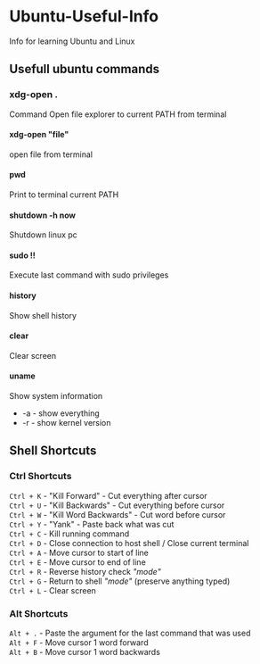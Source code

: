 # Ubuntu-Useful-Info
Info for learning Ubuntu and Linux
<h2>
Usefull ubuntu commands
</h2>
  
<h3>xdg-open .</h3>Command Open file explorer to current PATH from terminal
<h4>xdg-open "file"</h4>open file from terminal
<h4>pwd</h4>Print to terminal current PATH
<h4>shutdown -h now</h4>Shutdown linux pc
<h4>sudo !!</h4>Execute last command with sudo privileges
<h4>history</h4>Show shell history
<h4>clear</h4>Clear screen
<h4>uname</h4>Show system information
<ul>
  <li> -a - show everything</li>
  <li> -r - show kernel version</li>
</ul> 

<h2>Shell Shortcuts</h2>
<h3>Ctrl Shortcuts</h3>

`Ctrl + K` - "Kill Forward" - Cut everything after cursor<br>
`Ctrl + U` - "Kill Backwards" - Cut everything before cursor<br>
`Ctrl + W` - "Kill Word Backwards" - Cut word before cursor<br>
`Ctrl + Y` - "Yank" - Paste back what was cut<br>
`Ctrl + C` - Kill running command<br>
`Ctrl + D` - Close connection to host shell / Close current terminal<br>
`Ctrl + A` - Move cursor to start of line<br>
`Ctrl + E` - Move cursor to end of line<br>
`Ctrl + R` - Reverse history check <i>"mode"</i><br>
`Ctrl + G` - Return to shell <i>"mode"</i> (preserve anything typed)<br>
`Ctrl + L` - Clear screen<br>

<h3>Alt Shortcuts</h3>

`Alt + .` - Paste the argument for the last command that was used<br>
`Alt + F` - Move cursor 1 word forward<br>
`Alt + B` - Move cursor 1 word backwards<br>
